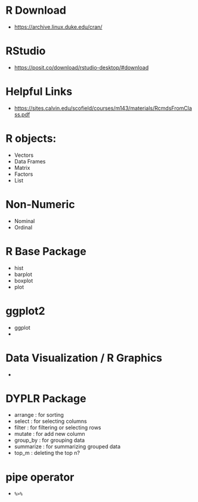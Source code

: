 # R Download
- https://archive.linux.duke.edu/cran/
 
# RStudio
- https://posit.co/download/rstudio-desktop/#download

# Helpful Links
- https://sites.calvin.edu/scofield/courses/m143/materials/RcmdsFromClass.pdf


# R objects:
- Vectors
- Data Frames
- Matrix
- Factors
- List

# Non-Numeric
- Nominal 
- Ordinal

# R Base Package
- hist
- barplot
- boxplot
- plot

# ggplot2
- ggplot
- 

# Data Visualization / R Graphics
- 

# DYPLR Package
- arrange : for sorting
- select : for selecting columns
- filter : for filtering or selecting rows
- mutate : for add new column
- group_by : for grouping data
- summarize : for summarizing grouped data
- top_m : deleting the top n?

# pipe operator
- `%>%`